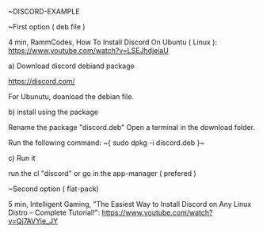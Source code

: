 
~DISCORD-EXAMPLE

~First option ( deb file )

4 min, RammCodes, How To Install Discord On Ubuntu ( Linux ):
https://www.youtube.com/watch?v=LSEJhdjeiaU

a) Download discord debiand package

https://discord.com/

For Ubunutu, doanload the debian file.

b) install using the package

Rename the package "discord.deb"
Open a terminal in the download folder.

Run the following command:
~{
sudo dpkg -i discord.deb
}~

c) Run it

run the cl "discord"
or go in the app-manager ( prefered )

~Second option ( flat-pack)

5 min, Intelligent Gaming, "The Easiest Way to Install Discord on Any Linux Distro – Complete Tutorial!":
https://www.youtube.com/watch?v=Qj7AVYie_JY



